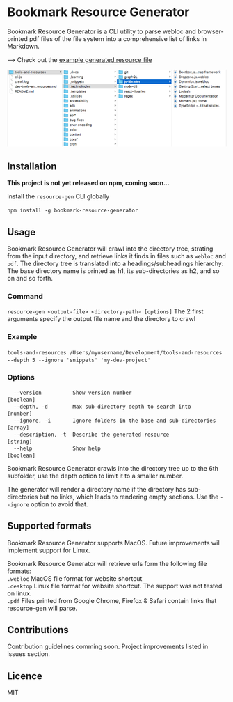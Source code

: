 # Bookmark Resource Generator

Bookmark Resource Generator is a CLI utility to parse webloc and browser-printed pdf files of the file system into a comprehensive list of links in Markdown. 

--> Check out the [example generated resource file](./output/dev-tools-and-resources.md)

![Folder structure screenshot](./folder-structure.png)

## Installation

**This project is not yet released on npm, coming soon...**

install the `resource-gen` CLI globally  

```npm install -g bookmark-resource-generator```

## Usage

Bookmark Resource Generator will crawl into the directory tree, strating from the input directory, and retrieve links it finds in files such as `webloc` and `pdf`. The directory tree is translated into a headings/subheadings hierarchy: The base directory name is printed as h1, its sub-directories as h2, and so on and so forth.

### Command 
```resource-gen <output-file> <directory-path> [options]``` 
The 2 first arguments specify the output file name and the directory to crawl

### Example  
```tools-and-resources /Users/myusername/Development/tools-and-resources --depth 5 --ignore 'snippets' 'my-dev-project'```

### Options  
```
  --version          Show version number                               [boolean]
  --depth, -d        Max sub-directory depth to search into            [number]
  --ignore, -i       Ignore folders in the base and sub-directories    [array]
  --description, -t  Describe the generated resource                   [string]
  --help             Show help                                         [boolean]
```

Bookmark Resource Generator crawls into the directory tree up to the 6th subfolder, use the depth option to limit it to a smaller number. 

The generator will render a directory name if the directory has sub-directories but no links, which leads to rendering empty sections. Use the `--ignore` option to avoid that. 

## Supported formats

Bookmark Resource Generator supports MacOS. Future improvements will implement support for Linux.   

Bookmark Resource Generator will retrieve urls form the following file formats:   
`.webloc`   MacOS file format for website shortcut  
`.desktop`  Linux file format for website shortcut. The support was not tested on linux.  
`.pdf`      Files printed from Google Chrome, Firefox & Safari contain links that resource-gen will parse.


## Contributions

Contribution guidelines comming soon. Project improvements listed in issues section.

## Licence

MIT